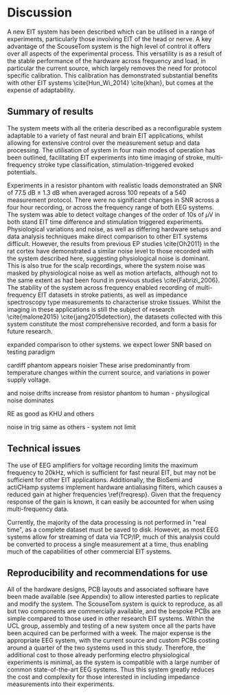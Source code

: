# Discussion
A new EIT system has been described which can be utilised in a range of experiments, particularly those involving EIT of the head or nerve. A key advantage of the ScouseTom system is the high level of control it offers over all aspects of the experimental process. This versatility is as a result of the stable performance of the hardware across frequency and load, in particular the current source, which largely removes the need for protocol specific calibration. This calibration has demonstrated substantial benefits with other EIT systems \cite{Hun_Wi_2014} \cite{khan}, but comes at the expense of adaptability.

## Summary of results
The system meets with all the criteria described as a reconfigurable system adaptable to a variety of fast neural and brain EIT applications, whilst allowing for extensive control over the measurement setup and data processing. The utilisation of system in four main modes of operation has been outlined, facilitating EIT experiments into time imaging of stroke, multi-frequency stroke type classification, stimulation-triggered evoked potentials. 

Experiments in a resistor phantom with realistic loads demonstrated an SNR of 77.5 dB $\pm$ 1.3 dB when averaged across 100 repeats of a 540 measurement protocol. There were no significant changes in SNR across a four hour recording, or across the frequency range of both EEG systems. The system was able to detect voltage changes of the order of 10s of $\mu$V in both stand EIT time difference and stimulation triggered experiments. Physiological variations and noise, as well as differing hardware setups and data analysis techniques make direct comparison to other EIT systems difficult. However, the results from previous EP studies \cite{Oh2011} in the rat cortex have demonstrated a similar noise level to those recorded with the system described here, suggesting physiological noise is dominant. This is also true for the scalp recordings, where the system noise was masked by physiological noise as well as motion artefacts, although not to the same extent as had been found in previous studies \cite{Fabrizi_2006}. The stability of the system across frequency enabled recording of multi-frequency EIT datasets in stroke patients, as well as impedance spectroscopy type measurements to characterise stroke tissues. Whilst the imaging in these applications is still the subject of research \cite{malone2015} \cite{jang2015detection}, the datasets collected with this system constitute the most comprehensive recorded, and form a basis for future research. 


expanded comparison to other systems. we expect lower SNR based on testing paradigm

cardiff phantom appears noisier
These arise predominantly from temperature changes within the current source, and variations in power supply voltage.

and noise drifts increase from resistor phantom to human - physilogical noise dominates

RE as good as KHU and others

noise in trig same as others - system not limit



## Technical issues
The use of EEG amplifiers for voltage recording limits the maximum frequency to 20kHz, which is sufficient for fast neural EIT, but may not be sufficient for other EIT applications. Additionally, the BioSemi and actiCHamp systems implement hardware antialiasing filters, which causes a reduced gain at higher frequencies \ref{freqresp}. Given that the frequency response of the gain is known, it can easily be accounted for when using multi-frequency data.

Currently, the majority of the data processing is not performed in "real time", as a complete dataset must be saved to disk. However, as most EEG systems allow for streaming of data via TCP/IP, much of this analysis could be converted to process a single measurement at a time, thus enabling much of the capabilities of other commercial EIT systems.


## Reproducibility and recommendations for use
All of the hardware designs, PCB layouts and associated software have been made available (see Appendix) to allow interested parties to replicate and modify the system. The ScouseTom system is quick to reproduce, as all but two components are commercially available, and the bespoke PCBs are simple compared to those used in other research EIT systems. Within the UCL group, assembly and testing of a new system once all the parts have been acquired can be performed with a week. The major expense is the appropriate EEG system, with the current source and custom PCBs costing around a quarter of the two systems used in this study. Therefore, the additional cost to those already performing electro physiological experiments is minimal, as the system is compatible with  a large number of common state-of-the-art EEG systems. Thus this system greatly reduces the cost and complexity for those interested in including impedance measurements into their experiments.